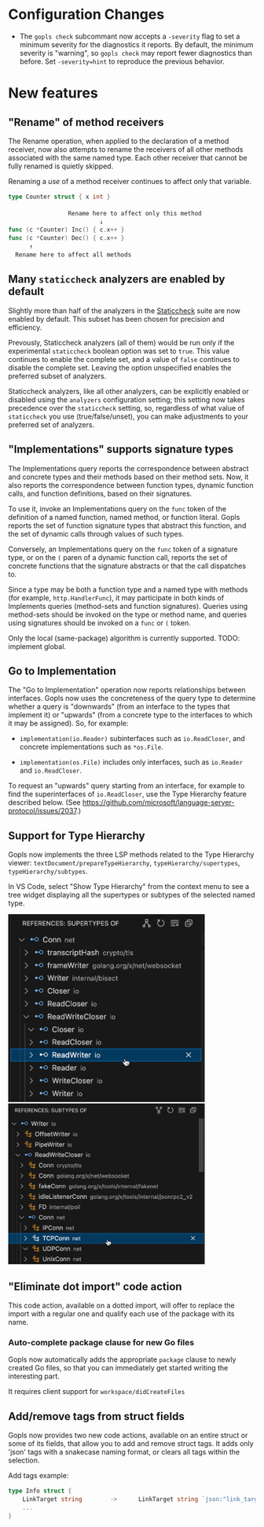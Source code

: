 # Configuration Changes

- The `gopls check` subcommant now accepts a `-severity` flag to set a minimum
  severity for the diagnostics it reports. By default, the minimum severity
  is "warning", so `gopls check` may report fewer diagnostics than before. Set
  `-severity=hint` to reproduce the previous behavior.

# New features

##  "Rename" of method receivers

The Rename operation, when applied to the declaration of a method
receiver, now also attempts to rename the receivers of all other
methods associated with the same named type. Each other receiver that
cannot be fully renamed is quietly skipped.

Renaming a _use_ of a method receiver continues to affect only that
variable.

```go
type Counter struct { x int }

                 Rename here to affect only this method
                          ↓
func (c *Counter) Inc() { c.x++ }
func (c *Counter) Dec() { c.x++ }
      ↑
  Rename here to affect all methods
```

## Many `staticcheck` analyzers are enabled by default

Slightly more than half of the analyzers in the
[Staticcheck](https://staticcheck.dev/docs/checks) suite are now
enabled by default. This subset has been chosen for precision and
efficiency.

Prevously, Staticcheck analyzers (all of them) would be run only if
the experimental `staticcheck` boolean option was set to `true`. This
value continues to enable the complete set, and a value of `false`
continues to disable the complete set. Leaving the option unspecified
enables the preferred subset of analyzers.

Staticcheck analyzers, like all other analyzers, can be explicitly
enabled or disabled using the `analyzers` configuration setting; this
setting now takes precedence over the `staticcheck` setting, so,
regardless of what value of `staticcheck` you use (true/false/unset),
you can make adjustments to your preferred set of analyzers.


##  "Implementations" supports signature types

The Implementations query reports the correspondence between abstract
and concrete types and their methods based on their method sets.
Now, it also reports the correspondence between function types,
dynamic function calls, and function definitions, based on their signatures.

To use it, invoke an Implementations query on the `func` token of the
definition of a named function, named method, or function literal.
Gopls reports the set of function signature types that abstract this
function, and the set of dynamic calls through values of such types.

Conversely, an Implementations query on the `func` token of a
signature type, or on the `(` paren of a dynamic function call,
reports the set of concrete functions that the signature abstracts
or that the call dispatches to.

Since a type may be both a function type and a named type with methods
(for example, `http.HandlerFunc`), it may participate in both kinds of
Implements queries (method-sets and function signatures).
Queries using method-sets should be invoked on the type or method name,
and queries using signatures should be invoked on a `func` or `(` token.

Only the local (same-package) algorithm is currently supported.
TODO: implement global.

## Go to Implementation

The "Go to Implementation" operation now reports relationships between
interfaces. Gopls now uses the concreteness of the query type to
determine whether a query is "downwards" (from an interface to the
types that implement it) or "upwards" (from a concrete type to the
interfaces to which it may be assigned). So, for example:

- `implementation(io.Reader)` subinterfaces such as `io.ReadCloser`,
  and concrete implementations such as `*os.File`.

- `implementation(os.File)` includes only interfaces, such as
  `io.Reader` and `io.ReadCloser`.

To request an "upwards" query starting from an interface, for example
to find the superinterfaces of `io.ReadCloser`, use the Type Hierarchy
feature described below.
(See https://github.com/microsoft/language-server-protocol/issues/2037.)

## Support for Type Hierarchy

<!-- golang/go#72142 -->

Gopls now implements the three LSP methods related to the Type
Hierarchy viewer: `textDocument/prepareTypeHierarchy`,
`typeHierarchy/supertypes`, `typeHierarchy/subtypes`.

In VS Code, select "Show Type Hierarchy" from the context menu
to see a tree widget displaying all the supertypes or subtypes
of the selected named type.

<img title="Type Hierarchy: supertypes of net.Conn" src="../assets/supertypes.png" width="400">

<img title="Type Hierarchy: subtypes of io.Writer" src="../assets/subtypes.png" width="400">

## "Eliminate dot import" code action

This code action, available on a dotted import, will offer to replace
the import with a regular one and qualify each use of the package
with its name.

### Auto-complete package clause for new Go files

Gopls now automatically adds the appropriate `package` clause to newly created Go files,
so that you can immediately get started writing the interesting part.

It requires client support for `workspace/didCreateFiles`

## Add/remove tags from struct fields

Gopls now provides two new code actions, available on an entire struct
or some of its fields, that allow you to add and remove struct tags.
It adds only 'json' tags with a snakecase naming format, or clears all
tags within the selection.

Add tags example:
```go
type Info struct {
    LinkTarget string        ->      LinkTarget string `json:"link_target"`
    ...
}
```